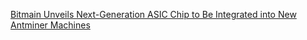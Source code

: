 [Bitmain Unveils Next-Generation ASIC Chip to Be Integrated into New Antminer Machines](https://cointelegraph.com/news/bitmain-unveils-next-generation-asic-chip-to-be-integrated-into-new-antminer-machines)